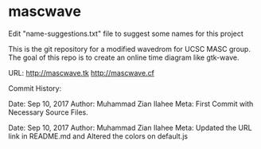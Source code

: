 # mascwave
Edit "name-suggestions.txt" file to suggest some names for this project

This is the git repository for a modified wavedrom for UCSC MASC group.
The goal of this repo is to create an online time diagram like gtk-wave.

URL:  http://mascwave.tk
      http://mascwave.cf

Commit History:

Date: Sep 10, 2017
Author: Muhammad Zian Ilahee
Meta: First Commit with Necessary Source Files.

Date: Sep 10, 2017
Author: Muhammad Zian Ilahee
Meta: Updated the URL link in README.md and Altered the colors on default.js 
